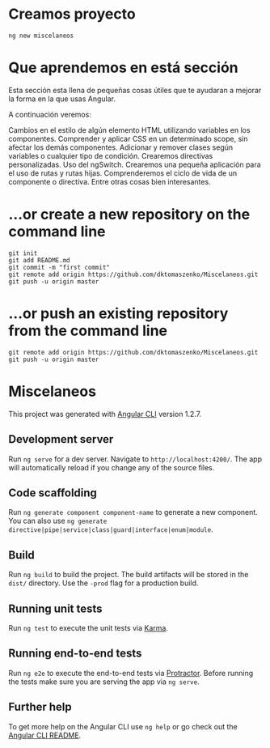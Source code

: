 # Creamos proyecto

  `ng new miscelaneos`
  
  # Que aprendemos en está sección 
  
  Esta sección esta llena de pequeñas cosas útiles que te ayudaran a mejorar la forma en la que usas Angular.
  
  A continuación veremos:
  
  Cambios en el estilo de algún elemento HTML utilizando variables en los componentes.
  Comprender y aplicar CSS en un determinado scope, sin afectar los demás componentes. 
  Adicionar y remover clases según variables o cualquier tipo de condición.
  Crearemos directivas personalizadas.
  Uso del ngSwitch.
  Crearemos una pequeña aplicación para el uso de rutas y rutas hijas.
  Comprenderemos el ciclo de vida de un componente o directiva.
  Entre otras cosas bien interesantes.
  
  # …or create a new repository on the command line
  
    git init
    git add README.md
    git commit -m "first commit"
    git remote add origin https://github.com/dktomaszenko/Miscelaneos.git
    git push -u origin master
    
  # …or push an existing repository from the command line
  
    git remote add origin https://github.com/dktomaszenko/Miscelaneos.git
    git push -u origin master

# Miscelaneos

This project was generated with [Angular CLI](https://github.com/angular/angular-cli) version 1.2.7.

## Development server

Run `ng serve` for a dev server. Navigate to `http://localhost:4200/`. The app will automatically reload if you change any of the source files.

## Code scaffolding

Run `ng generate component component-name` to generate a new component. You can also use `ng generate directive|pipe|service|class|guard|interface|enum|module`.

## Build

Run `ng build` to build the project. The build artifacts will be stored in the `dist/` directory. Use the `-prod` flag for a production build.

## Running unit tests

Run `ng test` to execute the unit tests via [Karma](https://karma-runner.github.io).

## Running end-to-end tests

Run `ng e2e` to execute the end-to-end tests via [Protractor](http://www.protractortest.org/).
Before running the tests make sure you are serving the app via `ng serve`.

## Further help

To get more help on the Angular CLI use `ng help` or go check out the [Angular CLI README](https://github.com/angular/angular-cli/blob/master/README.md).
